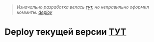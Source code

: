 ﻿> *Изначально разработка велась  [тут](https://github.com/kalinovsasha/cssMemSlider2/tree/gh-pages), но неправильно оформил коммиты. [deploy](https://kalinovsasha.github.io/cssMemSlider2/cssMemSlider/)*
# Deploy текущей версии [ТУТ](https://kalinovsasha.github.io/cssMemSlider/cssMemSlider/)